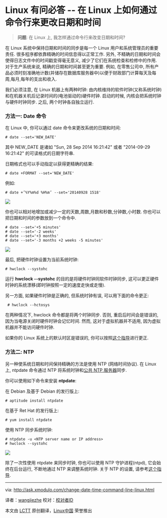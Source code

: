 Linux 有问必答 -- 在 Linux 上如何通过命令行来更改日期和时间
================================================================================
> **问题**: 在 Linux 上, 我怎样通过命令行来改变日期和时间?

在 Linux 系统中保持日期和时间的同步是每一个 Linux 用户和系统管理员的重要责任. 很多程序都依靠精确的时间信息得以正常工作. 另外, 不精确的日期和时间会使得日志文件中的时间戳变得毫无意义, 减少了它们在系统检查和检修中的作用. 对于生产系统来说, 精确的日期和时间甚至更为重要. 例如, 在零售公司中, 所有产品必须时刻准确地计数(并储存在数据库服务器中)以便于财政部门计算每天及每周,每月,每年的支出和收入.

我们必须注意, 在 Linux 机器上有两种时钟: 由内核维持的软件时钟(又称系统时钟)和在机器关机后记录时间的(电池驱动的)硬件时钟. 启动的时候, 内核会把系统时钟与硬件时钟同步. 之后, 两个时钟各自独立运行.

### 方法一: Date 命令 ###

在 Linux 中, 你可以通过 date 命令来更改系统的日期和时间:

    # date --set='NEW_DATE' 

其中 NEW_DATE 是诸如 "Sun, 28 Sep 2014 16:21:42" 或者 "2014-09-29 16:21:42" 的可读格式的日期字符串.

日期格式也可以手动指定以获得更精确的结果:

    # date +FORMAT --set='NEW_DATE' 

例如:

    # date +’%Y%m%d %H%m’ --set='20140928 1518' 

![](https://farm3.staticflickr.com/2944/15220890657_858528a186_o.png)

你也可以相对地增加或减少一定的天数,周数,月数和秒数,分钟数,小时数. 你也可以把日期和时间的参数放到一个命令中.

    # date --set='+5 minutes'
    # date --set='-2 weeks'
    # date --set='+3 months'
    # date --set='-3 months +2 weeks -5 minutes' 

![](https://farm3.staticflickr.com/2943/15220655239_deba528dce_o.png)

最后, 把硬件时钟设置为当前系统时钟:

    # hwclock --systohc 

运行 **hwclock --systohc** 的目的是将硬件时钟同软件时钟同步, 这可以更正硬件时钟的系统漂移(即时钟按照一定的速度走快或走慢).

另一方面, 如果硬件时钟是正确的, 但系统时钟有误, 可以用下面的命令更正:

     # hwclock --hctosys 

在两种情况下, hwclock 命令都是将两个时钟同步. 否则, 重启后时间会是错误的, 因为当电源关闭时硬件时钟会记忆时间. 然而, 这对于虚拟机器并不适用, 因为虚拟机器并不能访问硬件时钟.

如果你的 Linux 系统上的默认时区是错误的, 你可以按照[这个指导][1]进行更正.

### 方法二: NTP ###

另一种使系统日期和时间保持精确的方法是使用 NTP (网络时间协议). 在 Linux 上, ntpdate 命令通过 NTP 将系统时钟和[公共 NTP 服务器][2]同步.

你可以使用如下命令来安装 **ntpdate**:

在 Debian 及基于 Debian 的发行版上:

    # aptitude install ntpdate

在基于 Ret Hat 的发行版上:

    # yum install ntpdate

使用 NTP 同步系统时钟:

    # ntpdate -u <NTP server name or IP address>
    # hwclock --systohc 

![](https://farm4.staticflickr.com/3930/15404223021_8da3b44a62_z.jpg)

除了一次性使用 ntpdate 来同步时钟, 你也可以使用 NTP 守护进程(ntpd), 它会始终在后台运行, 不断地通过 NTP 来调整系统时钟. 关于 NTP 的设置, 请参考[这个指导][3].

--------------------------------------------------------------------------------

via: http://ask.xmodulo.com/change-date-time-command-line-linux.html

译者：[wangjiezhe](https://github.com/wangjiezhe)
校对：[校对者ID](https://github.com/校对者ID)

本文由 [LCTT](https://github.com/LCTT/TranslateProject) 原创翻译，[Linux中国](http://linux.cn/) 荣誉推出

[1]:http://ask.xmodulo.com/change-timezone-linux.html
[2]:http://www.pool.ntp.org/
[3]:http://xmodulo.com/how-to-synchronize-time-with-ntp.html
